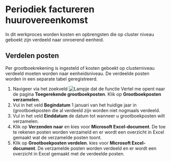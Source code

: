 # Periodiek factureren huurovereenkomst

In dit werkproces worden kosten en opbrengsten die op cluster niveau geboekt zijn verdeeld naar onroerend eenheid.


## Verdelen posten

Per grootboekrekening is ingesteld of kosten geboekt op clusterniveau verdeeld moeten worden naar eenheidsniveau. De verdeelde posten worden in een separate tabel geregistreerd. 

1. Navigeer via het zoekveld ![Lampje dat de functie Vertel me opent](https://docs.microsoft.com/nl-NL/dynamics365/business-central/media/ui-search/search_small.png "Vertel me wat u wilt doen") naar de pagina **Toegerekende grootboekposten**. Klik op **Grootboekposten verzamelen**.
2. Vul in het veld **Begindatum** 1 januari van het huidige jaar in (grootboekposten die al verdeeld zijn worden niet nogmaals verdeeld.
3. Vul in het veld **Einddatum** de datum tot wanneer u grootboekposten wilt verzamelen. 
4. Klik op **Verzenden naar** en kies voor **Microsoft Excel-document**. De toe te rekenen posten worden verzameld en er wordt een overzicht in Excel gemaakt wat de verzamelde posten toont. 
5. Klik op **Grootboekposten verdelen**. kies voor **Microsoft Excel-document**. De verzamelde posten worden verdeeld en er wordt een overzicht in Excel gemaakt met de verdeelde posten. 
<!--stackedit_data:
eyJoaXN0b3J5IjpbLTgzMDY2NjM3M119
-->